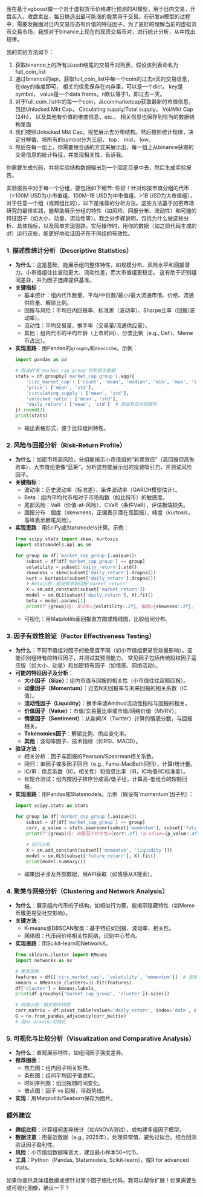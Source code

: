我在基于xgboost做一个对于虚拟货币价格进行预测的AI模型，用于日内交易，开盘买入，收盘卖出，每日挑选出最可能涨的股票用于交易。在研发ai模型的过程中，需要发掘面对日内交易形态有价值的特征因子。为了更好的理解当前的虚拟货币交易市场，我想对于binance上现在的现货交易币对，进行统计分析，从中找出规律。

我的实验方法如下：
1. 获取binance上的所有以usdt结尾的交易币对列表，假设该列表命名为 full_coin_list
2. 通过binance的api，获取full_coin_list中每一个coin的过去n天的交易信息，在day的维度即可， 相关的信息保存在内存里，可以是一个dict， key是symbol， value是一个data frame。n默认等于1，即过去一天。
3. 对于full_coin_list中的每一个coin，从coinmarketcap获取最新的市值信息，包括Unlocked Mkt Cap， Circulating supply/Total supply， Vol/Mkt Cap (24h)， 以及其他有价值的维度信息，etc.， 相关信息也保存到恰当的数据结构里面
4. 我们按照Unlocked Mkt Cap，视觉展示去分布结构。然后按照统计规律，决定分解值，将所有的symbol分为三组， top， mid， low。
5. 然后在每一组上，你需要用合适的方式来展示出，每一组上从binance获取的交易信息的统计特征，并发现相关性，告诉我。

你需要生成代码，并将实验结构数据输出到一个固定目录中去，然后生成实验报告。

实验报告中对于每一个分组，要包括如下细节:
你好！针对你按市值分组的代币（<100M USD为小市值组、100M-1B USD为中市值组、>1B USD为大市值组），对于任意一个组（或跨组比较），以下是推荐的分析方法。这些方法基于加密市场研究的最佳实践，能帮助展示分组的特性（如风险、回报分布、流动性）和可能的特征因子（如大小、动量、流动性等）。我会分步骤说明，包括为什么做这些分析、具体指标，以及简单实现思路。实际操作时，用你的数据（如之前代码生成的df）运行这些，能更好地验证因子在不同组的有效性。

### 1. **描述性统计分析（Descriptive Statistics）**
   - **为什么**：这是基础，能展示组的整体特性，如规模分布、风险水平和回报潜力。小市值组往往波动更大、流动性差，而大市值组更稳定。 这有助于识别组间差异，并为因子选择提供基准。
   - **关键指标**：
     - 基本统计：组内代币数量、平均/中位数/最小/最大流通市值、价格、流通供应量、解锁比例。
     - 回报与风险：平均日内回报率、标准差（波动率）、Sharpe比率（回报/波动率）。
     - 流动性：平均交易量、换手率（交易量/流通供应量）。
     - 其他：组内代币的平均年龄（上市时间）、分类比例（e.g., DeFi、Meme币占比）。
   - **实现思路**：用Pandas的`groupby`和`describe`。示例：
     ```python
     import pandas as pd

     # 假设df有'market_cap_group'列和相关数据
     stats = df.groupby('market_cap_group').agg({
         'circ_market_cap': ['count', 'mean', 'median', 'min', 'max', 'std'],
         'price': ['mean', 'std'],
         'circulating_supply': ['mean', 'std'],
         'unlocked_ratio': ['mean', 'std'],
         'daily_return': ['mean', 'std']  # 假设有日内回报列
     }).round(2)
     print(stats)
     ```
     - 输出表格形式，便于比较组间特性。

### 2. **风险与回报分析（Risk-Return Profile）**
   - **为什么**：加密市场高风险，分组能揭示小市值组的“彩票效应”（高回报但高失败率），大市值组更像“蓝筹”。分析这些能展示组的投資吸引力，并测试风险因子。
   - **关键指标**：
     - 波动率：历史波动率（标准差）、条件波动率（GARCH模型估计）。
     - Beta：组内平均代币相对于市场指数（如比特币）的敏感度。
     - 尾部风险：VaR（价值-at-风险）、CVaR（条件VaR），评估极端损失。
     - 回报分布：偏度（skewness，正偏表示潜在高回报）、峰度（kurtosis，高峰表示胖尾风险）。
   - **实现思路**：用SciPy或Statsmodels计算。示例：
     ```python
     from scipy.stats import skew, kurtosis
     import statsmodels.api as sm

     for group in df['market_cap_group'].unique():
         subset = df[df['market_cap_group'] == group]
         volatility = subset['daily_return'].std()
         skewness = skew(subset['daily_return'].dropna())
         kurt = kurtosis(subset['daily_return'].dropna())
         # Beta示例：假设有市场回报'market_return'
         X = sm.add_constant(subset['market_return'])
         model = sm.OLS(subset['daily_return'], X).fit()
         beta = model.params[1]
         print(f"{group}组: 波动率={volatility:.2f}, 偏度={skewness:.2f}, Beta={beta:.2f}")
     ```
     - 可视化：用Matplotlib画回报直方图或箱线图，比较组间分布。

### 3. **因子有效性验证（Factor Effectiveness Testing）**
   - **为什么**：不同市值组对因子的敏感度不同（如小市值组更易受动量影响）。这能识别组特有的特征因子，并测试其预测能力。 常见因子包括传统股权因子适应版（如大小、动量）和加密特有因子（如情感、网络活动）。
   - **可能的特征因子及分析**：
     - **大小因子（Size）**：组内市值与回报的相关性（小市值往往超额回报）。
     - **动量因子（Momentum）**：过去N天回报率与未来回报的相关系数（IC值）。
     - **流动性因子（Liquidity）**：换手率或Amihud流动性指标与回报的相关。
     - **价值因子（Value）**：市值/交易量比率或市值/网络价值（MVRV）。
     - **情感因子（Sentiment）**：从新闻/X（Twitter）计算的情感分数，与回报相关。
     - **Tokenomics因子**：解锁比例、供应变化率。
     - **其他**：波动率因子、技术指标（如RSI、MACD）。
   - **验证方法**：
     - 相关分析：因子与回报的Pearson/Spearman相关系数。
     - 回归：单因子或多因子回归（e.g., Fama-MacBeth回归），计算t统计量。
     - IC/IR：信息系数（IC，相关性）和信息比率（IR，IC均值/IC标准差）。
     - 长短仓测试：组内按因子排序分成高/低子组，计算高-低组合的超额回报。
   - **实现思路**：用Pandas和Statsmodels。示例（假设有'momentum'因子列）：
     ```python
     import scipy.stats as stats

     for group in df['market_cap_group'].unique():
         subset = df[df['market_cap_group'] == group]
         corr, p_value = stats.pearsonr(subset['momentum'], subset['future_return'])
         print(f"{group}组: 动量因子相关性={corr:.2f} (p-value={p_value:.4f})")
         
         # 回归示例
         X = sm.add_constant(subset[['momentum', 'liquidity']])
         model = sm.OLS(subset['future_return'], X).fit()
         print(model.summary())
     ```
     - 如果因子涉及外部数据，用API获取（如情感从X搜索）。

### 4. **聚类与网络分析（Clustering and Network Analysis）**
   - **为什么**：展示组内代币的子结构，如相似行为簇，能揭示隐藏特性（如Meme币簇更易受社交影响）。
   - **关键方法**：
     - K-means或DBSCAN聚类：基于特征如回报、波动率、相关性。
     - 网络图：代币间价格相关性网络，识别中心节点。
   - **实现思路**：用Scikit-learn和NetworkX。
     ```python
     from sklearn.cluster import KMeans
     import networkx as nx

     # 聚类示例
     features = df[['circ_market_cap', 'volatility', 'momentum']]  # 选特征
     kmeans = KMeans(n_clusters=3).fit(features)
     df['cluster'] = kmeans.labels_
     print(df.groupby(['market_cap_group', 'cluster']).size())

     # 网络示例：相关矩阵转图
     corr_matrix = df.pivot_table(values='daily_return', index='date', columns='coin').corr()
     G = nx.from_pandas_adjacency(corr_matrix)
     # 用nx.draw(G)可视化
     ```

### 5. **可视化与比较分析（Visualization and Comparative Analysis）**
   - **为什么**：直观展示特性，如组间因子强度差异。
   - **推荐图表**：
     - 热力图：组内因子相关矩阵。
     - 条形图：组间平均因子值或IC。
     - 时间序列图：组回报随时间变化。
     - 散点图：因子 vs 回报，带趋势线。
   - **实现**：用Matplotlib/Seaborn保存为图片。

### 额外建议
- **跨组比较**：计算组间差异统计（如ANOVA测试），或构建多组因子模型。
- **数据注意**：用最近数据（e.g., 2025年），处理异常值，避免过拟合。结合回测验证因子盈利性。
- **风险**：小市值组数据噪音大，建议最小样本50+代币。
- **工具**：Python（Pandas, Statsmodels, Scikit-learn），或R for advanced stats。

如果你提供具体组数据或想针对某个因子细化代码，我可以帮你扩展！如果需要生成可视化图像，确认一下？